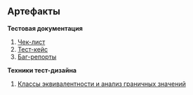 ## Артефакты

**Тестовая документация**
1. [Чек-лист](https://github.com/everyrubb/portfolio_QA/blob/main/check_list.md)
2. [Тест-кейс](https://github.com/everyrubb/portfolio_QA/blob/main/test_case.md)
3. [Баг-репорты](https://github.com/everyrubb/portfolio_QA/blob/main/bug_reports.md)

**Техники тест-дизайна**

1. [Классы эквивалентности и анализ граничных значений ](https://github.com/everyrubb/portfolio_QA/blob/main/equivalence_class.md)



